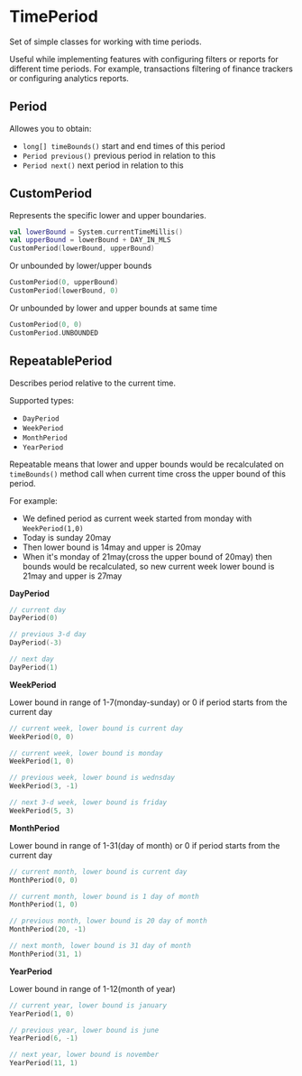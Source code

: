 # TimePeriod
Set of simple classes for working with time periods.

Useful while implementing features with configuring filters or reports for different time periods. For example, transactions filtering of finance trackers or configuring analytics reports.

## Period
Allowes you to obtain: 
- `long[] timeBounds()` start and end times of this period
- `Period previous()` previous period in relation to this
- `Period next()` next period in relation to this

## CustomPeriod
Represents the specific lower and upper boundaries.
```kotlin
val lowerBound = System.currentTimeMillis()
val upperBound = lowerBound + DAY_IN_MLS
CustomPeriod(lowerBound, upperBound)
```
Or unbounded by lower/upper bounds
```kotlin
CustomPeriod(0, upperBound)
CustomPeriod(lowerBound, 0)
```
Or unbounded by lower and upper bounds at same time
```kotlin
CustomPeriod(0, 0)
CustomPeriod.UNBOUNDED
```

## RepeatablePeriod
Describes period relative to the current time.

Supported types:
- `DayPeriod`
- `WeekPeriod`
- `MonthPeriod`
- `YearPeriod`

Repeatable means that lower and upper bounds would be recalculated on `timeBounds()` method call when current time cross the upper bound of this period.

For example:
- We defined period as current week started from monday with `WeekPeriod(1,0)`
- Today is sunday 20may
- Then lower bound is 14may and upper is 20may
- When it's monday of 21may(cross the upper bound of 20may) then bounds would be recalculated, so new current week lower bound is 21may and upper is 27may
 
**DayPeriod**
```kotlin
// current day
DayPeriod(0)

// previous 3-d day
DayPeriod(-3)

// next day
DayPeriod(1)
```

**WeekPeriod**

Lower bound in range of 1-7(monday-sunday) or 0 if period starts from the current day

```kotlin
// current week, lower bound is current day
WeekPeriod(0, 0)	

// current week, lower bound is monday
WeekPeriod(1, 0)	

// previous week, lower bound is wednsday
WeekPeriod(3, -1)	

// next 3-d week, lower bound is friday
WeekPeriod(5, 3)	
```

**MonthPeriod**

Lower bound in range of 1-31(day of month) or 0 if period starts from the current day

```kotlin
// current month, lower bound is current day
MonthPeriod(0, 0)	

// current month, lower bound is 1 day of month
MonthPeriod(1, 0)	

// previous month, lower bound is 20 day of month
MonthPeriod(20, -1)	

// next month, lower bound is 31 day of month
MonthPeriod(31, 1)	
```

**YearPeriod**

Lower bound in range of 1-12(month of year)

```kotlin
// current year, lower bound is january
YearPeriod(1, 0) 			

// previous year, lower bound is june
YearPeriod(6, -1)		

// next year, lower bound is november
YearPeriod(11, 1)				
```
